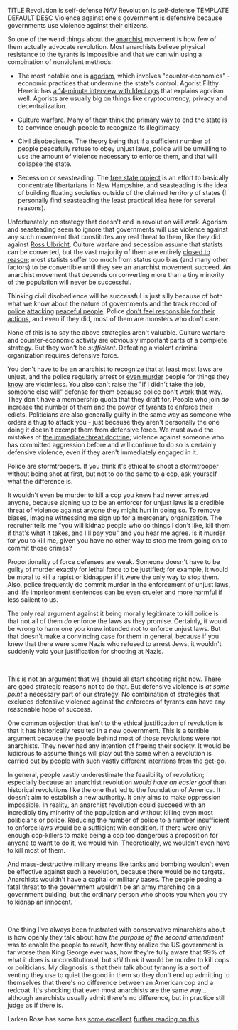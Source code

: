 TITLE Revolution is self-defense
NAV Revolution is self-defense
TEMPLATE DEFAULT
DESC Violence against one's government is defensive because governments use violence against their citizens.

So one of the weird things about the [anarchist](anarchism) movement is how few of them actually advocate revolution. Most anarchists believe physical resistance to the tyrants is impossible and that we can win using a combination of nonviolent methods:

* The most notable one is [agorism](https://en.wikipedia.org/wiki/Agorism), which involves "counter-economics" - economic practices that undermine the state's control. Agorist Filthy Heretic has [a 14-minute interview with IdeoLogs](https://www.youtube.com/watch?v=2qWg4JDaMqM) that explains agorism well. Agorists are usually big on things like cryptocurrency, privacy and decentralization.

* Culture warfare. Many of them think the primary way to end the state is to convince enough people to recognize its illegitimacy.

* Civil disobedience. The theory being that if a sufficient number of people peacefully refuse to obey unjust laws, police will be unwilling to use the amount of violence necessary to enforce them, and that will collapse the state.

* Secession or seasteading. The [free state project](https://www.fsp.org) is an effort to basically concentrate libertarians in New Hampshire, and seasteading is the idea of building floating societies outside of the claimed territory of states (I personally find seasteading the least practical idea here for several reasons).

Unfortunately, no strategy that doesn't end in revolution will work. Agorism and seasteading seem to ignore that governments will use violence against any such movement that constitutes any real threat to them, like they did against [Ross Ulbricht](https://freeross.org). Culture warfare and secession assume that statists can be converted, but the vast majority of them are entirely [closed to reason](/argument/evasion); most statists suffer too much from status quo bias (and many other factors) to be convertible until they see an anarchist movement succeed. An anarchist movement that depends on converting more than a tiny minority of the population will never be successful.

Thinking civil disobedience will be successful is just silly because of both what we know about the nature of governments and the track record of [police](https://twitter.com/TheVelvetRope__/status/1235391987332702208) [attacking](https://en.wikipedia.org/wiki/Kent_State_shootings) [peaceful people](https://reason.com/2020/03/16/maryland-man-killed-in-no-knock-swat-raid-was-shot-while-asleep-family-says/). Police [don't feel responsible for their actions](legislation_enforcement), and even if they did, most of them are monsters who don't care.

None of this is to say the above strategies aren't valuable. Culture warfare and counter-economic activity are obviously important parts of a complete strategy. But they won't be *sufficient*. Defeating a violent criminal organization requires defensive force.

You don't have to be an anarchist to recognize that at least most laws are unjust, and the police regularly arrest or [even murder](https://www.dailymail.co.uk/news/article-8357713/Minneapolis-cop-seen-kneeling-neck-black-man-moments-died.html) people for things they [know](conscience) are victimless. You also can't raise the "if I didn't take the job, someone else will" defense for them because police don't work that way. They don't have a membership quota that they draft for. People who join *do* increase the number of them and the power of tyrants to enforce their edicts. Politicians are also generally guilty in the same way as someone who orders a thug to attack you - just because they aren't personally the one doing it doesn't exempt them from defensive force. We must avoid the mistakes of [the immediate threat doctrine](retribution#the-immediate-threat-doctrine); violence against someone who has committed aggression before and will continue to do so is certainly defensive violence, even if they aren't immediately engaged in it.

Police are stormtroopers. If you think it's ethical to shoot a stormtrooper without being shot at first, but not to do the same to a cop, ask yourself what the difference is.

It wouldn't even be murder to kill a cop you knew had never arrested anyone, because signing up to be an enforcer for unjust laws is a credible threat of violence against anyone they might hurt in doing so. To remove biases, imagine witnessing me sign up for a mercenary organization. The recruiter tells me "you will kidnap people who do things I don't like, kill them if that's what it takes, and I'll pay you" and you hear me agree. Is it murder for you to kill me, given you have no other way to stop me from going on to commit those crimes?

Proportionality of force defenses are weak. Someone doesn't have to be guilty of murder exactly for lethal force to be justified; for example, it would be moral to kill a rapist or kidnapper if it were the only way to stop them. Also, police frequently do commit murder in the enforcement of unjust laws, and life imprisonment sentences [can be even crueler and more harmful](imprisonment) if less salient to us.

The only real argument against it being morally legitimate to kill police is that not all of them *do* enforce the laws as they promise. Certainly, it would be wrong to harm one you knew intended not to enforce unjust laws. But that doesn't make a convincing case for them in general, because if you knew that there were some Nazis who refused to arrest Jews, it wouldn't suddenly void your justification for shooting at Nazis.

<br>

This is not an argument that we should all start shooting right now. There are good strategic reasons not to do that. But defensive violence is *at some point* a necessary part of our strategy. No combination of strategies that excludes defensive violence against the enforcers of tyrants can have any reasonable hope of success.

One common objection that isn't to the ethical justification of revolution is that it has historically resulted in a new government. This is a terrible argument because the people behind most of those revolutions were not anarchists. They never had any intention of freeing their society. It would be ludicrous to assume things will play out the same when a revolution is carried out by people with such vastly different intentions from the get-go.

In general, people vastly underestimate the feasibility of revolution; especially because an anarchist revolution *would have an easier goal* than historical revolutions like the one that led to the foundation of America. It doesn't aim to establish a new authority. It only aims to make oppression impossible. In reality, an anarchist revolution could succeed with an incredibly tiny minority of the population and without killing even most politicians or police. Reducing the number of police to a number insufficient to enforce laws would be a sufficient win condition. If there were only enough cop-killers to make being a cop too dangerous a proposition for anyone to want to do it, we would win. Theoretically, we wouldn't even have to kill most of them.

And mass-destructive military means like tanks and bombing wouldn't even be effective against such a revolution, because there would be no targets. Anarchists wouldn't have a capital or military bases. The people posing a fatal threat to the government wouldn't be an army marching on a government bulding, but the ordinary person who shoots you when you try to kidnap an innocent.

<br>

One thing I've always been frustrated with conservative minarchists about is how openly they talk about how *the purpose of the second amendment* was to enable the people to revolt, how they realize the US government is far worse than King George ever was, how they're fully aware that 99% of what it does is unconstitutional, but *still* think it would be murder to kill cops or politicians. My diagnosis is that their talk about tyranny is a sort of venting they use to quiet the good in them so they don't end up admitting to themselves that there's no difference between an American cop and a redcoat. It's shocking that even most anarchists are the same way... although anarchists usually admit there's no difference, but in practice still judge as if there is.

Larken Rose has some has [some excellent](https://www.copblock.org/5475/when-should-you-shoot-a-cop/) [further reading on this](https://www.larkenrose.com/tmds-blog/1903.html).
